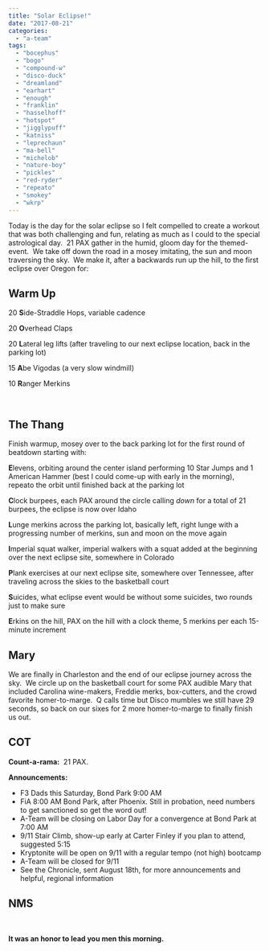 ```yaml
---
title: "Solar Eclipse!"
date: "2017-08-21"
categories: 
  - "a-team"
tags: 
  - "bocephus"
  - "bogo"
  - "compound-w"
  - "disco-duck"
  - "dreamland"
  - "earhart"
  - "enough"
  - "franklin"
  - "hasselhoff"
  - "hotspot"
  - "jigglypuff"
  - "katniss"
  - "leprechaun"
  - "ma-bell"
  - "michelob"
  - "nature-boy"
  - "pickles"
  - "red-ryder"
  - "repeato"
  - "smokey"
  - "wkrp"
---
```


Today is the day for the solar eclipse so I felt compelled to create a workout that was both challenging and fun, relating as much as I could to the special astrological day.  21 PAX gather in the humid, gloom day for the themed-event.  We take off down the road in a mosey imitating, the sun and moon traversing the sky.  We make it, after a backwards run up the hill, to the first eclipse over Oregon for:

## Warm Up

20 **S**ide-Straddle Hops, variable cadence

20 **O**verhead Claps

20 **L**ateral leg lifts (after traveling to our next eclipse location, back in the parking lot)

15 **A**be Vigodas (a very slow windmill)

10 **R**anger Merkins

 

## The Thang

Finish warmup, mosey over to the back parking lot for the first round of beatdown starting with:

**E**levens, orbiting around the center island performing 10 Star Jumps and 1 American Hammer (best I could come-up with early in the morning), repeato the orbit until finished back at the parking lot

**C**lock burpees, each PAX around the circle calling _down_ for a total of 21 burpees, the eclipse is now over Idaho

**L**unge merkins across the parking lot, basically left, right lunge with a progressing number of merkins, sun and moon on the move again

**I**mperial squat walker, imperial walkers with a squat added at the beginning over the next eclipse site, somewhere in Colorado

**P**lank exercises at our next eclipse site, somewhere over Tennessee, after traveling across the skies to the basketball court

**S**uicides, what eclipse event would be without some suicides, two rounds just to make sure

**E**rkins on the hill, PAX on the hill with a clock theme, 5 merkins per each 15-minute increment

## Mary

We are finally in Charleston and the end of our eclipse journey across the sky.  We circle up on the basketball court for some PAX audible Mary that included Carolina wine-makers, Freddie merks, box-cutters, and the crowd favorite homer-to-marge.  Q calls time but Disco mumbles we still have 29 seconds, so back on our sixes for 2 more homer-to-marge to finally finish us out.

## COT

**Count-a-rama:**  21 PAX.

**Announcements:**

- F3 Dads this Saturday, Bond Park 9:00 AM
- FiA 8:00 AM Bond Park, after Phoenix. Still in probation, need numbers to get sanctioned so get the word out!
- A-Team will be closing on Labor Day for a convergence at Bond Park at 7:00 AM
- 9/11 Stair Climb, show-up early at Carter Finley if you plan to attend, suggested 5:15
- Kryptonite will be open on 9/11 with a regular tempo (not high) bootcamp
- A-Team will be closed for 9/11
- See the Chronicle, sent August 18th, for more announcements and helpful, regional information

## NMS

 

**It was an honor to lead you men this morning.**
